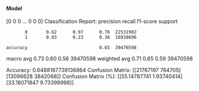 #### Model
[0 0 0 ... 0 0 0]
Classification Report:
              precision    recall  f1-score   support

           0       0.62      0.97      0.76  22531902
           1       0.83      0.23      0.36  16938696

    accuracy                           0.65  39470598
   macro avg       0.73      0.60      0.56  39470598
weighted avg       0.71      0.65      0.59  39470598

Accuracy: 0.6488187739136864
Confusion Matrix:
[[21767197   764705]
 [13096628  3842068]]
Confusion Matrix (%):
[[55.14787741  1.93740414]
 [33.18071847  9.73399998]]
